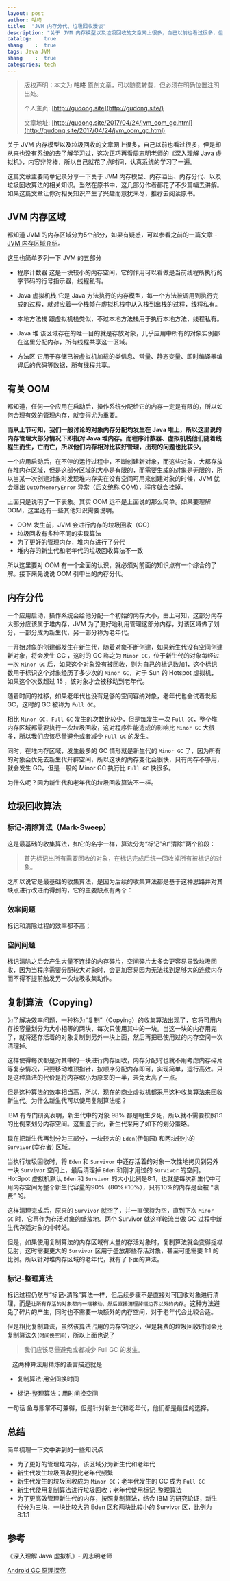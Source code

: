 ```yaml
---
layout: post
author: 咕咚
title:  "JVM 内存分代、垃圾回收漫谈"
description: "关于 JVM 内存模型以及垃圾回收的文章网上很多，自己以前也看过很多，但是却从来也没有系统的去了解学习过，这次正巧再看周志明老师的《深入理解 Java 虚拟机》，内容非常棒，所以自己就花了点时间，认真系统的学习了一遍。"
catalog:    true
shang    :  true
tags: Java JVM
shang    :  true
categories: tech 
---
```



> 版权声明：本文为 **咕咚** 原创文章，可以随意转载，但必须在明确位置注明出处。
>
> 个人主页: [http://gudong.site](http://gudong.site/)
>
> 文章地址: [http://gudong.site/2017/04/24/jvm_oom_gc.html](http://gudong.site/2017/04/24/jvm_oom_gc.html)

关于 JVM 内存模型以及垃圾回收的文章网上很多，自己以前也看过很多，但是却从来也没有系统的去了解学习过，这次正巧再看周志明老师的《深入理解 Java 虚拟机》，内容非常棒，所以自己就花了点时间，认真系统的学习了一遍。

这篇文章主要简单记录分享一下关于 JVM 内存模型、内存溢出、内存分代、以及垃圾回收算法的相关知识。当然在原书中，这几部分作者都花了不少篇幅去讲解。如果这篇文章让你对相关知识产生了兴趣而意犹未尽，推荐去阅读原书。

## JVM 内存区域

都知道 JVM 的内存区域分为5个部分，如果有疑惑，可以参看之前的一篇文章 - [JVM 内存区域介绍](http://www.jianshu.com/p/c0349601a75c)。

这里也简单罗列一下 JVM 的五部分

- 程序计数器 
这是一块较小的内存空间，它的作用可以看做是当前线程所执行的字节码的行号指示器，线程私有。

- Java 虚拟机栈
它是 Java 方法执行的内存模型，每一个方法被调用到执行完成的过程，就对应着一个栈帧在虚拟机栈中从入栈到出栈的过程，线程私有。

- 本地方法栈
跟虚拟机栈类似，不过本地方法栈用于执行本地方法，线程私有。

- Java 堆
该区域存在的唯一目的就是存放对象，几乎应用中所有的对象实例都在这里分配内存，所有线程共享这一区域。

- 方法区
它用于存储已被虚拟机加载的类信息、常量、静态变量、即时编译器编译后的代码等数据，所有线程共享。

## 有关 OOM 

都知道，任何一个应用在启动后，操作系统分配给它的内存一定是有限的，所以如何合理有效的管理内存，就变得尤为重要。

**而从上节可知，我们一般讨论的对象内存分配均发生在 Java 堆上，所以这里说的内存管理大部分情况下即指对 Java 堆内存。而程序计数器、虚拟机栈他们随着线程生而生，亡而亡，所以他们内存相对比较好管理，出现的问题也比较少。**

一个应用启动后，在不停的运行过程中，不断创建新对象，而这些对象，大都存放在堆内存区域，但是这部分区域的大小是有限的，而需要生成的对象是无限的，所以当某一次创建对象时发现堆内存实在没有空间可用来创建对象的时候，JVM 就会爆出 `OutOfMemoryError`
 异常（后文统称 OOM），程序就会挂掉。

上面只是说明了一下表象。其实 OOM 远不是上面说的那么简单。如果要理解 OOM，这里还有一些其他知识需要说明。

- OOM 发生前，JVM 会进行内存的垃圾回收（GC）
- 垃圾回收有多种不同的实现算法
- 为了更好的管理内存，堆内存进行了分代
- 堆内存的新生代和老年代的垃圾回收算法不一致

所以这里要对 OOM 有一个全面的认识，就必须对前面的知识点有一个综合的了解。接下来先说说 OOM 引申出的内存分代。

## 内存分代 

一个应用启动，操作系统会给他分配一个初始的内存大小，由上可知，这部分内存大部分应该属于堆内存，JVM 为了更好地利用管理这部分内存，对该区域做了划分，一部分成为新生代，另一部分称为老年代。

一开始对象的创建都发生在新生代，随着对象不断创建，如果新生代没有空间创建新对象，将会发生 GC ，这时的 GC 称之为 `Minor GC`，位于新生代的对象每经过一次 `Minor GC` 后，如果这个对象没有被回收，则为自己的标记数加1，这个标记数用于标识这个对象经历了多少次的 `Minor GC`，对于 Sun 的 Hotspot 虚拟机，如果这个次数超过 15 ，该对象才会被移动到老年代。

随着时间的推移，如果老年代也没有足够的空间容纳对象，老年代也会试着发起 GC，这时的 GC 被称为 `Full GC`。

相比 `Minor GC`，`Full GC` 发生的次数比较少，但是每发生一次 `Full GC`，整个堆内存区域都需要执行一次垃圾回收，这对程序性能造成的影响比 `Minor GC` 大很多，所以我们应该尽量避免或者减少 `Full GC` 的发生。

同时，在堆内存区域，发生最多的 GC 情形就是新生代的 `Minor GC` 了，因为所有的对象会优先去新生代开辟空间，所以这块的内存变化会很快，只有内存不够用，就会发生 GC，但是一般的 Minor GC 执行比 `Full GC` 快很多。

为什么呢？因为新生代和老年代的垃圾回收算法不一样。

## 垃圾回收算法

### 标记-清除算法（Mark-Sweep）

这是最基础的收集算法，如它的名字一样，算法分为“标记”和“清除”两个阶段：

> 首先标记出所有需要回收的对象，在标记完成后统一回收掉所有被标记的对象。

之所以说它是最基础的收集算法，是因为后续的收集算法都是基于这种思路并对其缺点进行改进而得到的，它的主要缺点有两个：
### 效率问题
标记和清除过程的效率都不高；
### 空间问题
标记清除之后会产生大量不连续的内存碎片，空间碎片太多会更容易导致垃圾回收，因为当程序需要分配较大对象时，会更加容易因为无法找到足够大的连续内存而不得不提前触发另一次垃圾收集动作。

## 复制算法（Copying）

为了解决效率问题，一种称为“复制”（Copying）的收集算法出现了，它将可用内存按容量划分为大小相等的两块，每次只使用其中的一块。当这一块的内存用完了，就将还存活着的对象复制到另外一块上面，然后再把已使用过的内存空间一次清理掉。

这样使得每次都是对其中的一块进行内存回收，内存分配时也就不用考虑内存碎片等复杂情况，只要移动堆顶指针，按顺序分配内存即可，实现简单，运行高效。只是这种算法的代价是将内存缩小为原来的一半，未免太高了一点。

但是这种算法的效率相当高，所以，现在的商业虚拟机都采用这种收集算法来回收新生代。为什么新生代可以使用复制算法呢？

IBM 有专门研究表明，新生代中的对象 98% 都是朝生夕死，所以就不需要按照1:1的比例来划分内存空间。这里鉴于此，新生代采用了如下的划分策略。

现在把新生代再划分为三部分，一块较大的 `Eden`(伊甸园) 和两块较小的 `Survivor`(幸存者)  区域。

当执行垃圾回收时，将 `Eden` 和 `Survivor` 中还存活着的对象一次性地拷贝到另外一块 `Survivor` 空间上，最后清理掉 `Eden` 和刚才用过的 `Survivor` 的空间。HotSpot 虚拟机默认 `Eden` 和 `Survivor`
 的大小比例是8∶1，也就是每次新生代中可用内存空间为整个新生代容量的90%（80%+10%），只有10%的内存是会被 “浪费” 的。

这样清理完成后，原来的 `Survivor` 就空了，并一直保持为空，直到下次 `Minor GC` 时，它再作为存活对象的盛放地。两个 Survivor 就这样轮流当做 GC 过程中新生代存活对象的中转站。

但是，如果使用复制算法的内存区域有大量的存活对象时，复制算法就会变得捉襟见肘，这时需要更大的 `Survivor` 区用于盛放那些存活对象，甚至可能需要 1:1 的比例。所以针对堆内存区域的老年代，就有了下面的算法。

### 标记-整理算法

标记过程仍然与“标记-清除”算法一样，但后续步骤不是直接对可回收对象进行清理，而是`让所有存活的对象都向一端移动，然后直接清理掉端边界以外的内存`。这种方法避免了碎片的产生，同时也不需要一块额外的内存空间，对于老年代会比较合适。

但是相比复制算法，虽然该算法占用的内存空间少，但是耗费的垃圾回收时间会比复制算法久(`时间换空间`)，所以上面也说了

> 我们应该尽量避免或者减少 Full GC 的发生。

   这两种算法用精炼的语言描述就是

- 复制算法:用空间换时间


- 标记-整理算法：用时间换空间

一句话 鱼与熊掌不可兼得，但是针对新生代和老年代，他们都是最佳的选择。

## 总结

简单梳理一下文中讲到的一些知识点

- 为了更好的管理堆内存，该区域分为新生代和老年代
- 新生代发生垃圾回收要比老年代频繁
- 新生代发生的垃圾回收成为 `Minor GC`；老年代发生的 GC 成为 `Full GC`
- 新生代使用[复制算法](#复制算法（Copying）)进行垃圾回收；老年代使用[标记-整理算法](#标记-整理算法)
- 为了更高效管理新生代的内存，按照复制算法，结合 IBM 的研究论证，新生代分为三块，一块比较大的 Eden 区和两块比较小的 Survivor 区，比例为 8:1:1

## 参考

《深入理解 Java 虚拟机》- 周志明老师

[Android GC 原理探究](https://mp.weixin.qq.com/s/CUU3Ml394H_fkabhNNX32Q)